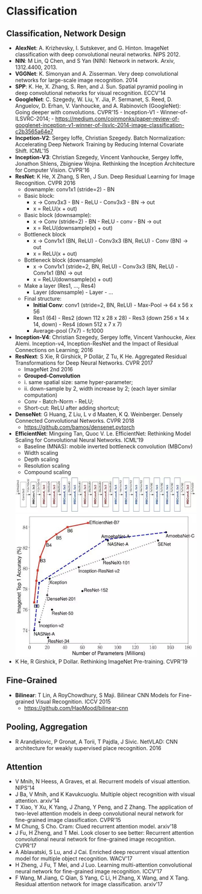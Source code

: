 # Classification

## Classification, Network Design
- **AlexNet**: A. Krizhevsky, I. Sutskever, and G. Hinton. ImageNet classification with deep convolutional neural networks. NIPS 2012.
- **NIN**: M Lin, Q Chen, and S Yan (NIN): Network in network. Arxiv, 1312.4400, 2013.
- **VGGNet**: K. Simonyan and A. Zisserman. Very deep convolutional networks for large-scale image recognition. 2014
- **SPP**: K. He, X. Zhang, S. Ren, and J. Sun. Spatial pyramid pooling in deep convolutional networks for visual recognition. ECCV'14
- **GoogleNet**: C. Szegedy, W. Liu, Y. Jia, P. Sermanet, S. Reed, D. Anguelov, D. Erhan, V. Vanhoucke, and A. Rabinovich (GoogleNet): Going deeper with convolutions. CVPR'15
		- Inception-V1
		- Winner-of-ILSVRC-2014;
		- https://medium.com/coinmonks/paper-review-of-googlenet-inception-v1-winner-of-ilsvlc-2014-image-classification-c2b3565a64e7
- **Incpetion-V2**: Sergey Ioffe, Christian Szegedy. Batch Normalization: Accelerating Deep Network Training by Reducing Internal Covariate Shift. ICML'15
- **Inception-V3**: Christian Szegedy, Vincent Vanhoucke, Sergey Ioffe, Jonathon Shlens, Zbigniew Wojna. Rethinking the Inception Architecture for Computer Vision. CVPR'16
- **ResNet**: K He, X Zhang, S Ren, J Sun. Deep Residual Learning for Image Recognition. CVPR 2016
	- downample: conv1x1 (stride=2) - BN
	- Basic block:
		- x -> Conv3x3 - BN - ReLU - Conv3x3 - BN -> out
		- x = ReLU(x + out)
	- Basic block (downsample):
		- x -> Conv (stride=2) - BN - ReLU - conv - BN -> out
		- x = ReLU(downsample(x) + out)
	- Bottleneck block
		- x -> Conv1x1 (BN, ReLU) - Conv3x3 (BN, ReLU) - Conv (BN) -> out
		- x = ReLU(x + out)
	- Bottleneck block (downsample)
		- x -> Conv1x1 (stride=2, BN, ReLU) - Conv3x3 (BN, ReLU) - Conv1x1 (BN) -> out
		- x = ReLU(downsample(x) + out)
	- Make a layer (Res1, ..., Res4)
		- Layer (downsample) - Layer - ...
	- Final structure:
		- **Initial Conv**: conv1 (stride=2, BN, ReLU) - Max-Pool -> 64 x 56 x 56
		- Res1 (64) - Res2 (down 112 x 28 x 28) - Res3 (down 256 x 14 x 14, down) - Res4 (down 512 x 7 x 7)
		- Average-pool (7x7) - fc1000
- **Inception-V4**: Christian Szegedy, Sergey Ioffe, Vincent Vanhoucke, Alex Alemi. Inception-v4, Inception-ResNet and the Impact of Residual Connections on Learning; 2016
- **ResNext**: S Xie, R Girshick, P Dollár, Z Tu, K He. Aggregated Residual Transformations for Deep Neural Networks. CVPR 2017
	- ImageNet 2nd 2016
	- **Grouped-Convolution**
	- i. same spatial size: same hyper-parameter;
	- ii. down-sample by 2, width increase by 2; (each layer similar computation)
	- Conv - Batch-Norm - ReLU;
	- Short-cut: ReLU after adding shortcut;
- **DenseNet**: G Huang, Z Liu, L v d Maaten, K Q. Weinberger. Densely Connected Convolutional Networks. CVPR 2018
	- https://github.com/bamos/densenet.pytorch
- **EfficientNet**: Mingxing Tan, Quoc V. Le. EfficientNet: Rethinking Model Scaling for Convolutional Neural Networks. ICML'19
	- Baseline (MNAS): mobile inverted bottleneck convolution (MBConv)
	- Width scaling
	- Depth scaling
	- Resolution scaling
	- Compound scaling
	<img src="/CV/images/efficientnet-baseline.jpg" alt="drawing" width="500"/>
	<img src="/CV/images/efficientnet-performance.jpg" alt="drawing" width="500"/>
- K He, R Girshick, P Dollar. Rethinking ImageNet Pre-training. CVPR'19

## Fine-Grained
- **Bilinear**: T Lin, A RoyChowdhury, S Maji. Bilinear CNN Models for Fine-grained Visual Recognition. ICCV 2015
	- https://github.com/HaoMood/bilinear-cnn

## Pooling, Aggregation
- R Arandjelovic, P Gronat, A Torii, T Pajdla, J Sivic. NetVLAD: CNN architecture for weakly supervised place recognition. 2016

## Attention
- V Mnih, N Heess, A Graves, et al. Recurrent models of visual attention. NIPS'14
- J Ba, V Mnih, and K Kavukcuoglu. Multiple object recognition with visual attention. arxiv'14
- T Xiao, Y Xu, K Yang, J Zhang, Y Peng, and Z Zhang. The application of two-level attention models in deep convolutional neural network for fine-grained image classification. CVPR'15
- M Chung, S Cho. Cram: Clued recurrent attention model. arxiv'18
- J Fu, H Zheng, and T Mei. Look closer to see better: Recurrent attention convolutional neural network for fine-grained image recognition. CVPR'17
- A Ablavatski, S Lu, and J Cai. Enriched deep recurrent visual attention model for multiple object recognition. WACV'17
- H Zheng, J Fu, T Mei, and J Luo. Learning multi-attention convolutional neural network for fine-grained image recognition. ICCV'17
- F Wang, M Jiang, C Qian, S Yang, C Li, H Zhang, X Wang, and X Tang. Residual attention network for image classification. arxiv'17